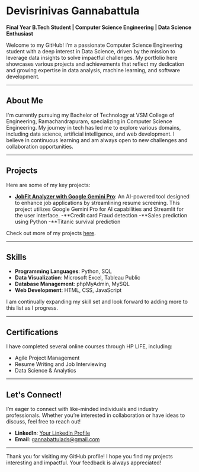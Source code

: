 # Devisrinivas Gannabattula

**Final Year B.Tech Student | Computer Science Engineering | Data Science Enthusiast**

Welcome to my GitHub! I’m a passionate Computer Science Engineering student with a deep interest in Data Science, driven by the mission to leverage data insights to solve impactful challenges. My portfolio here showcases various projects and achievements that reflect my dedication and growing expertise in data analysis, machine learning, and software development.

---

## About Me

I'm currently pursuing my Bachelor of Technology at VSM College of Engineering, Ramachandrapuram, specializing in Computer Science Engineering. My journey in tech has led me to explore various domains, including data science, artificial intelligence, and web development. I believe in continuous learning and am always open to new challenges and collaboration opportunities.

---

## Projects

Here are some of my key projects:

- **[JobFit Analyzer with Google Gemini Pro]((https://github.com/Devisrinivasgannabattula/JobFitAnalyzer-using-Google_gemini_pro_LLM.git))**: An AI-powered tool designed to enhance job applications by streamlining resume screening. This project utilizes Google Gemini Pro for AI capabilities and Streamlit for the user interface.
-**Credit card Fraud detection
-**Sales prediction using Python
-**Titanic survival prediction
  
Check out more of my projects [here](https://github.com/Devisrinivasgannabattula?tab=repositories).

---

## Skills

- **Programming Languages**: Python, SQL
- **Data Visualization**: Microsoft Excel, Tableau Public
- **Database Management**: phpMyAdmin, MySQL
- **Web Development**: HTML, CSS, JavaScript

I am continually expanding my skill set and look forward to adding more to this list as I progress.

---

## Certifications

I have completed several online courses through HP LIFE, including:

- Agile Project Management
- Resume Writing and Job Interviewing
- Data Science & Analytics

---

## Let's Connect!

I’m eager to connect with like-minded individuals and industry professionals. Whether you’re interested in collaboration or have ideas to discuss, feel free to reach out!

- **LinkedIn**: [Your LinkedIn Profile]([https://www.linkedin.com/in/your-profile](https://www.linkedin.com/in/devisrinivasgannabattula/))
- **Email**: gannabattulads@gmail.com

---

Thank you for visiting my GitHub profile! I hope you find my projects interesting and impactful. Your feedback is always appreciated!

<!---
Devisrinivasgannabattula/Devisrinivasgannabattula is a ✨ special ✨ repository because its `README.md` (this file) appears on your GitHub profile.
You can click the Preview link to take a look at your changes.
--->
